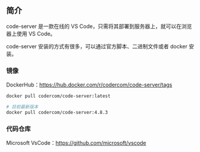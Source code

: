 ## 简介

code-server 是一款在线的 VS Code，只需将其部署到服务器上，就可以在浏览器上使用 VS Code。

code-server 安装的方式有很多，可以通过官方脚本、二进制文件或者 docker 安装。

### 镜像

DockerHub：<https://hub.docker.com/r/codercom/code-server/tags>

```bash
docker pull codercom/code-server:latest

# 目前最新版本
docker pull codercom/code-server:4.8.3
```

### 代码仓库

Microsoft VsCode：<https://github.com/microsoft/vscode>